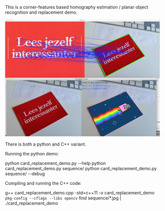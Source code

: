 This is a corner-features based homography estimation / planar object recognition and replacement demo.

![Screenshot](https://github.com/Duffycola/demos/blob/master/card_replacement_demo/screenshot.png)

There is both a python and C++ variant.



Running the python demo:

python card_replacement_demo.py --help
python card_replacement_demo.py sequence/
python card_replacement_demo.py sequence/ --debug

Compiling and running the C++ code:

g++ card_replacement_demo.cpp -std=c++11  -o card_replacement_demo `pkg-config --cflags --libs opencv`
find sequence/*.jpg | ./card_replacement_demo 

